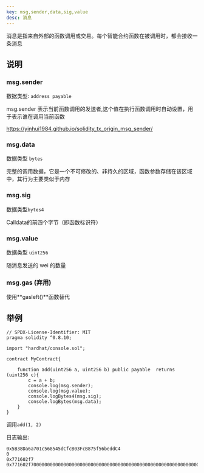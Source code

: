 ```yaml
---
key: msg,sender,data,sig,value
desc: 消息
---
```


消息是指来自外部的函数调用或交易。每个智能合约函数在被调用时，都会接收一条消息

## 说明

### msg.sender

数据类型: `address payable`

msg.sender 表示当前函数调用的发送者,这个值在执行函数调用时自动设置，用于表示谁在调用当前函数

https://yinhui1984.github.io/solidity_tx_origin_msg_sender/



### msg.data

数据类型 `bytes`

完整的调用数据，它是一个不可修改的、非持久的区域，函数参数存储在该区域中，其行为主要类似于内存

### msg.sig

数据类型`bytes4`

Calldata的前四个字节（即函数标识符）

### msg.value

数据类型 `uint256`

随消息发送的 wei 的数量



### msg.gas (弃用)

使用**gasleft()**函数替代





## 举例

```solidity
// SPDX-License-Identifier: MIT
pragma solidity ^0.8.10;

import "hardhat/console.sol";

contract MyContract{

    function add(uint256 a, uint256 b) public payable  returns (uint256 c){
        c = a + b;
        console.log(msg.sender);
        console.log(msg.value);
        console.logBytes4(msg.sig);
        console.logBytes(msg.data);
    }
}
```



调用`add(1, 2)`

日志输出:

```
0x5B38Da6a701c568545dCfcB03FcB875f56beddC4
0
0x771602f7
0x771602f700000000000000000000000000000000000000000000000000000000000000010000000000000000000000000000000000000000000000000000000000000002
```

